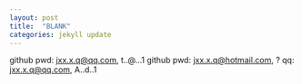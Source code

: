 ```yaml
---
layout: post
title:  "BLANK"
categories: jekyll update
---
```

github pwd: jxx.x.q@qq.com, t..@...1
github pwd: jxx.x.q@hotmail.com, ?
qq: jxx.x.q@qq.com, A..d..1

